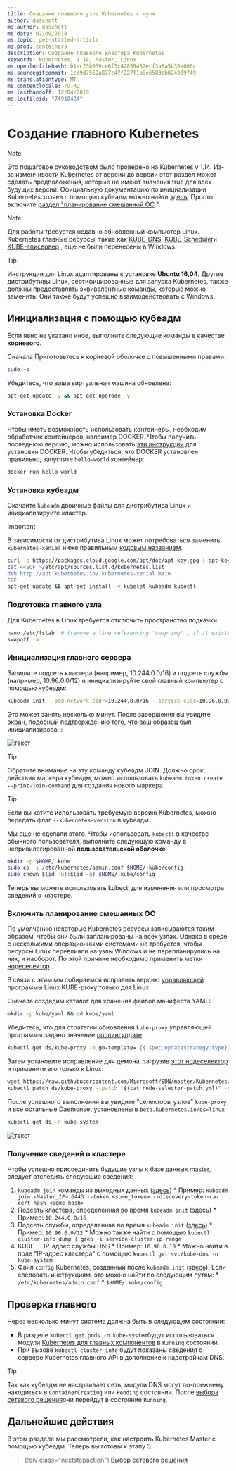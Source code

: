 ```yaml
---
title: Создание главного узла Kubernetes с нуля
author: daschott
ms.author: daschott
ms.date: 02/09/2018
ms.topic: get-started-article
ms.prod: containers
description: Создание главного кластера Kubernetes.
keywords: kubernetes, 1,14, Master, Linux
ms.openlocfilehash: b1ec23b039ce6f5c42859452ecf3a8a5b35e006c
ms.sourcegitcommit: 1ca9d7562a877c47f227f1a8e6583cb024909749
ms.translationtype: MT
ms.contentlocale: ru-RU
ms.lasthandoff: 12/04/2019
ms.locfileid: "74910424"
---
```

# <a name="creating-a-kubernetes-master"></a>Создание главного Kubernetes #
> [!NOTE]
> Это пошаговое руководством было проверено на Kubernetes v 1.14. Из-за изменчивости Kubernetes от версии до версии этот раздел может сделать предположения, которые не имеют значения true для всех будущих версий. Официальную документацию по инициализации Kubernetes хозяев с помощью кубеадм можно найти [здесь](https://kubernetes.io/docs/setup/independent/install-kubeadm/). Просто включите [раздел "планирование смешанной ОС](#enable-mixed-os-scheduling) ".

> [!NOTE]  
> Для работы требуется недавно обновленный компьютер Linux. Kubernetes главные ресурсы, такие как [KUBE-DNS](https://kubernetes.io/docs/concepts/services-networking/dns-pod-service/), [KUBE-Scheduler](https://kubernetes.io/docs/reference/command-line-tools-reference/kube-scheduler/)и [KUBE-аписервер](https://kubernetes.io/docs/reference/command-line-tools-reference/kube-apiserver/) , еще не были перенесены в Windows. 

> [!tip]
> Инструкции для Linux адаптированы к установке **Ubuntu 16,04**. Другие дистрибутивы Linux, сертифицированные для запуска Kubernetes, также должны предоставлять эквивалентные команды, которые можно заменить. Они также будут успешно взаимодействовать с Windows.


## <a name="initialization-using-kubeadm"></a>Инициализация с помощью кубеадм ##
Если явно не указано иное, выполните следующие команды в качестве **корневого**.

Сначала Приготовьтесь к корневой оболочке с повышенными правами:

```bash
sudo –s
```

Убедитесь, что ваша виртуальная машина обновлена:

```bash
apt-get update -y && apt-get upgrade -y
```

### <a name="install-docker"></a>Установка Docker ###
Чтобы иметь возможность использовать контейнеры, необходим обработчик контейнеров, например DOCKER. Чтобы получить последнюю версию, можно использовать [эти инструкции](https://docs.docker.com/install/linux/docker-ce/ubuntu/) для установки DOCKER. Чтобы убедиться, что DOCKER установлен правильно, запустите `hello-world` контейнер:

```bash
docker run hello-world
```

### <a name="install-kubeadm"></a>Установка кубеадм ###
Скачайте `kubeadm` двоичные файлы для дистрибутива Linux и инициализируйте кластер.

> [!Important]  
> В зависимости от дистрибутива Linux может потребоваться заменить `kubernetes-xenial` ниже правильным [кодовым названием](https://wiki.ubuntu.com/Releases).

```bash
curl -s https://packages.cloud.google.com/apt/doc/apt-key.gpg | apt-key add -
cat <<EOF >/etc/apt/sources.list.d/kubernetes.list
deb http://apt.kubernetes.io/ kubernetes-xenial main
EOF
apt-get update && apt-get install -y kubelet kubeadm kubectl 
```

### <a name="prepare-the-master-node"></a>Подготовка главного узла ###
Для Kubernetes в Linux требуется отключить пространство подкачки.

```bash
nano /etc/fstab  # (remove a line referencing 'swap.img' , if it exists)
swapoff -a 
```

### <a name="initialize-master"></a>Инициализация главного сервера ###
Запишите подсеть кластера (например, 10.244.0.0/16) и подсеть службы (например, 10.96.0.0/12) и инициализируйте свой главный компьютер с помощью кубеадм:

```bash
kubeadm init --pod-network-cidr=10.244.0.0/16 --service-cidr=10.96.0.0/12
```

Это может занять несколько минут. После завершения вы увидите экран, подобный подтверждению того, что ваш образец был инициализирован:

![текст](media/kubeadm-init.png)

> [!tip]
> Обратите внимание на эту команду кубеадм JOIN. Должно срок действия маркера кубеадм, можно использовать `kubeadm token create --print-join-command` для создания нового маркера.

> [!tip]
> Если вы хотите использовать требуемую версию Kubernetes, можно передать флаг `--kubernetes-version` в кубеадм.

Мы еще не сделали этого. Чтобы использовать `kubectl` в качестве обычного пользователя, выполните следующую команду в непривилегированной  __**пользовательской оболочке**__

```bash
mkdir -p $HOME/.kube
sudo cp -i /etc/kubernetes/admin.conf $HOME/.kube/config
sudo chown $(id -u):$(id -g) $HOME/.kube/config
```
Теперь вы можете использовать kubectl для изменения или просмотра сведений о кластере.

### <a name="enable-mixed-os-scheduling"></a>Включить планирование смешанных ОС ###
По умолчанию некоторые Kubernetes ресурсы записываются таким образом, чтобы они были запланированы на всех узлах. Однако в среде с несколькими операционными системами не требуется, чтобы ресурсы Linux перевлияли на узлы Windows и не перепланирулись на них, и наоборот. По этой причине необходимо применить метки [нодеселектор](https://kubernetes.io/docs/concepts/configuration/assign-pod-node/#nodeselector) . 

В связи с этим мы собираемся исправить версию [управляющей](https://kubernetes.io/docs/concepts/workloads/controllers/daemonset/) программы Linux KUBE-proxy только для Linux.

Сначала создадим каталог для хранения файлов манифеста YAML:
```bash
mkdir -p kube/yaml && cd kube/yaml
```

Убедитесь, что для стратегии обновления `kube-proxy` управляющей программы задано значение [роллингупдате](https://kubernetes.io/docs/tasks/manage-daemon/update-daemon-set/):

```bash
kubectl get ds/kube-proxy -o go-template='{{.spec.updateStrategy.type}}{{"\n"}}' --namespace=kube-system
```

Затем установите исправление для демона, загрузив [этот нодеселектор](https://github.com/Microsoft/SDN/tree/master/Kubernetes/flannel/l2bridge/manifests/node-selector-patch.yml) и примените его только к Linux:

```bash
wget https://raw.githubusercontent.com/Microsoft/SDN/master/Kubernetes/flannel/l2bridge/manifests/node-selector-patch.yml
kubectl patch ds/kube-proxy --patch "$(cat node-selector-patch.yml)" -n=kube-system
```

После успешного выполнения вы увидите "селекторы узлов" `kube-proxy` и все остальные Daemonset установлены в `beta.kubernetes.io/os=linux`

```bash
kubectl get ds -n kube-system
```

![текст](media/kube-proxy-ds.png)

### <a name="collect-cluster-information"></a>Получение сведений о кластере ###
Чтобы успешно присоединить будущие узлы к базе данных master, следует отследить следующие сведения:
  1. `kubeadm join` команды из выходных данных ([здесь](#initialize-master))
    * Пример: `kubeadm join <Master_IP>:6443 --token <some_token> --discovery-token-ca-cert-hash <some_hash>`
  2. Подсеть кластера, определенная во время `kubeadm init` ([здесь](#initialize-master))
    * Пример: `10.244.0.0/16`
  3. Подсеть службы, определенная во время `kubeadm init` ([здесь](#initialize-master))
    * Пример: `10.96.0.0/12`
    * Можно также найти с помощью `kubectl cluster-info dump | grep -i service-cluster-ip-range`
  4. KUBE — IP-адрес службы DNS 
    * Пример: `10.96.0.10`
    * Можно найти в поле "IP-адрес кластера" с помощью `kubectl get svc/kube-dns -n kube-system`
  5. Файл `config` Kubernetes, созданный после `kubeadm init` ([здесь](#initialize-master)). Если следовать инструкциям, это можно найти по следующим путям:
    * `/etc/kubernetes/admin.conf`
    * `$HOME/.kube/config`

## <a name="verifying-the-master"></a>Проверка главного ##
Через несколько минут система должна быть в следующем состоянии:

  - В разделе `kubectl get pods -n kube-system`будут использоваться модули [Kubernetes для главных компонентов](https://kubernetes.io/docs/concepts/overview/components/#master-components) в `Running` состоянии.
  - При вызове `kubectl cluster-info` будут показаны сведения о сервере Kubernetes главного API в дополнение к надстройкам DNS.
  
> [!tip]
> Так как кубеадм не настраивает сеть, модули DNS могут по-прежнему находиться в `ContainerCreating` или `Pending` состоянии. После [выбора сетевого решения](./network-topologies.md)они перейдут в состояние `Running`.

## <a name="next-steps"></a>Дальнейшие действия ## 
В этом разделе мы рассмотрели, как настроить Kubernetes Master с помощью кубеадм. Теперь вы готовы к этапу 3.

> [!div class="nextstepaction"]
> [Выбор сетевого решения](./network-topologies.md)
